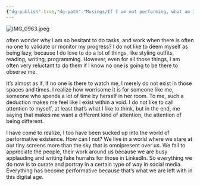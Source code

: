 ```yaml
---
{"dg-publish":true,"dg-path":"Musings/If I am not performing, what am I doing?.md","permalink":"/musings/if-i-am-not-performing-what-am-i-doing/","title":"If I am not performing, what am I doing?","tags":["performative","fake","authenticity"],"noteIcon":"caterpillar"}
---
```


![IMG_0963.jpeg](/img/user/Assets/IMG_0963.jpeg)

often wonder why I am so hesitant to do tasks, and work when there is often no one to validate or monitor my progress? I do not like to deem myself as being lazy, because I do love to do a lot of things, like styling outfits, reading, writing, programming. However, even for all those things, I am often very reluctant to do them if I know no one is going to be there to observe me.

It’s almost as if, if no one is there to watch me, I merely do not exist in those spaces and times. I realize how worrisome it is for someone like me, someone who spends a lot of time by herself in her room. To me, such a deduction makes me feel like I exist within a void. I do not like to call attention to myself, at least that’s what I like to think, but in the end, me saying that makes me want a different kind of attention, the attention of being different.

I have come to realize, I too have been sucked up into the world of performative existence. How can I not? We live in a world where we stare at our tiny screens more than the sky that is omnipresent over us. We fail to appreciate the people, their work around us because we are busy applauding and writing fake hurrahs for those in LinkedIn. So everything we do now is to curate and portray in a certain type of way in social media. Everything has become performative because that’s what we are left with in this digital age.